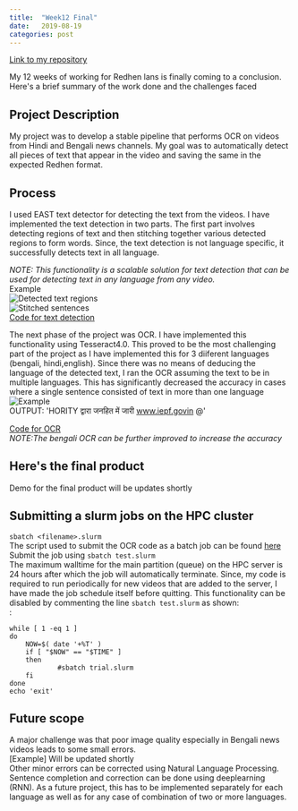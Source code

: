```yaml
---
title:  "Week12 Final"
date:   2019-08-19 
categories: post
---
```


[Link to my repository](https://www.github.com/Poulami-Sarkar/Bengali-Hindi-OCR)

My 12 weeks of working for Redhen lans is finally coming to a conclusion. Here's a brief summary of the work done and the challenges faced

## Project Description
My project was to develop a stable pipeline that performs OCR on videos from Hindi and Bengali news channels. My goal was to automatically detect all pieces of text that appear in the video and saving the same in the expected Redhen format.

## Process
I used EAST text detector for detecting the text from the videos. I have implemented the text detection in two parts. The first part involves detecting regions of text and then stitching together various detected regions to form words.
Since, the text detection is not language specific, it successfully detects text in all language. <br />

*NOTE: This functionality is a scalable solution for text detection that can be used for detecting text in any language from any video.* <br />
Example<br />
![Detected text regions](/blog/assets/article_images/7.png)<br />
![Stitched sentences](/blog/assets/article_images/6.png)<br />
[Code for text detection](https://github.com/Poulami-Sarkar/Bengali-Hindi-OCR/blob/master/textdetection_scalable.py)<br />

The next phase of the project was OCR. I have implemented this functionality using Tesseract4.0. This proved to be the most challenging part of the project as I have implemented this for 3 diiferent languages
(bengali, hindi,english). Since there was no means of deducing the language of the detected text, I ran the OCR assuming the text to be in multiple languages. This has significantly decreased the accuracy in cases where a single sentence consisted of text in more than one language <br />
![Example](/blog/assets/article_images/tick-220.jpg)<br />
OUTPUT: 'HORITY द्वारा जनहित में जारी www.iepf.govin @'<br />

[Code for OCR](https://github.com/Poulami-Sarkar/Bengali-Hindi-OCR/blob/master/scene.py)<br />
*NOTE:The bengali OCR can be further improved to increase the accuracy*

## Here's the final product
Demo for the final product will be updates shortly

## Submitting a slurm jobs on the HPC cluster
` sbatch <filename>.slurm `
<br />
The script used to submit the OCR code as a batch job can be found [here](https://github.com/Poulami-Sarkar/Bengali-Hindi-OCR/blob/master/test.slurm)<br />
Submit the job using ` sbatch test.slurm ` <br />
The maximum walltime for the main partition (queue) on the HPC server is 24 hours after which the job will automatically terminate. Since, my code is required to run periodically for new videos that are added to the server, I have made the job schedule itself before quitting. 
This functionality can be disabled by commenting the line 
` sbatch test.slurm `
as shown:<br />:
```shell
while [ 1 -eq 1 ]
do
	NOW=$( date '+%T' )
	if [ "$NOW" == "$TIME" ]
	then
        	#sbatch trial.slurm
	fi
done
echo 'exit'
```

## Future scope
A major challenge was that poor image quality especially in Bengali news videos leads to some small errors. <br />
[Example] Will be updated shortly <br />
Other minor errors can be corrected using Natural Language Processing. Sentence completion and correction can be done using deeplearning (RNN). As a future project, this has to be implemented separately for each language as well as for any case of combination of two or more languages.